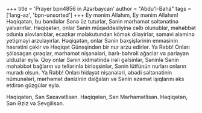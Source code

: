 +++
title = 'Prayer bpn4856 in Azərbaycan'
author = "Abdu'l-Bahá"
tags = ['lang-az', 'bpn-unsorted']
+++
Ey mənim Allahım, Ey mənim Allahım! Həqiqətən, bu bəndələr Sənə üz tuturlar, Sənin mərhəmət səltənətinə yalvarırlar. Həqiqətən, onlar Sənin müqəddəsliyinə cəlb olunublar, məhəbbət odunla alovlanıblar, ecazkar mələkutundan kömək diləyirlər, səmavi aləminə yetişməyi arzulayırlar. Həqiqətən, onlar Sənin bəxşişlərinin enməsinin həsrətini çəkir və Həqiqət Günəşindən bir nur arzu edirlər. Ya Rəbb! Onları şöləsaçan çıraqlar, mərhəmət nişanələri, barlı-bəhrəli ağaclar və parlayan ulduzlar eylə. Qoy onlar Sənin xidmətində irəli gəlsinlər, Səninlə Sənin məhəbbət bağların və tellərinlə birləşsinlər, Sənin lütfünün nurları onların muradı olsun. Ya Rəbb! Onları hidayət nişanələri, əbədi səltənətinin nümunələri, mərhəmət dənizinin dalğaları və Sənin əzəmət işıqlarını əks etdirən güzgülər eylə.

Həqiqətən, Sən Səxavətlisən. Həqiqətən, Sən Mərhəmətlisən. Həqiqətən, Sən Əziz və Sevgilisən.
